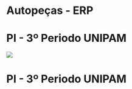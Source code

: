 # Autopeças - ERP
<h1>PI - 3º Periodo UNIPAM</h1>
<img src="https://w0.pngwave.com/png/328/221/c-programming-language-logo-microsoft-visual-studio-net-framework-javascript-icon-png-clip-art-thumbnail.png">
<h1>PI - 3º Periodo UNIPAM</h1>
